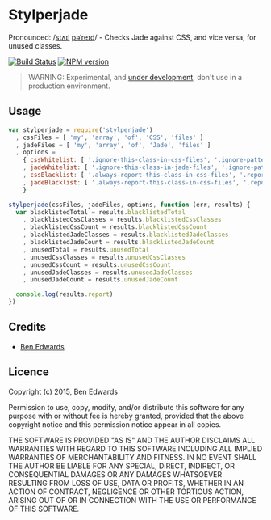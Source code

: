 # Stylperjade

Pronounced: /[stʌɪl](//ssl.gstatic.com/dictionary/static/sounds/de/0/style.mp3) [pəˈreɪd](//ssl.gstatic.com/dictionary/static/sounds/de/0/parade.mp3)/ - Checks Jade against CSS, and vice versa, for unused classes.

[![Build Status](https://travis-ci.org/benedfit/stylperjade.svg)](https://travis-ci.org/benedfit/stylperjade)
[![NPM version](https://badge.fury.io/js/stylperjade.svg)](http://badge.fury.io/js/stylperjade)

> WARNING: Experimental, and [under development](https://github.com/benedfit/stylperjade/issues), don't use in a production environment.

## Usage

```js
var stylperjade = require('stylperjade')
  , cssFiles = [ 'my', 'array', 'of', 'CSS', 'files' ]
  , jadeFiles = [ 'my', 'array', 'of', 'Jade', 'files' ]
  , options =
    { cssWhitelist: [ '.ignore-this-class-in-css-files', '.ignore-pattern-*' ]
    , jadeWhitelist: [ '.ignore-this-class-in-jade-files', '.ignore-pattern-*' ]
    , cssBlacklist: [ '.always-report-this-class-in-css-files', '.report-pattern-*' ]
    , jadeBlacklist: [ '.always-report-this-class-in-css-files', '.report-pattern-*' ]
    }

stylperjade(cssFiles, jadeFiles, options, function (err, results) {
  var blacklistedTotal = results.blacklistedTotal
    , blacklistedCssClasses = results.blacklistedCssClasses
    , blacklistedCssCount = results.blacklistedCssCount
    , blacklistedJadeClasses = results.blacklistedJadeClasses
    , blacklistedJadeCount = results.blacklistedJadeCount
    , unusedTotal = results.unusedTotal
    , unusedCssClasses = results.unusedCssClasses
    , unusedCssCount = results.unusedCssCount
    , unusedJadeClasses = results.unusedJadeClasses
    , unusedJadeCount = results.unusedJadeCount

  console.log(results.report)
})
```

## Credits
* [Ben Edwards](https://github.com/benedfit/)

## Licence
Copyright (c) 2015, Ben Edwards

Permission to use, copy, modify, and/or distribute this software for any purpose with or without fee is hereby granted, provided that the above copyright notice and this permission notice appear in all copies.

THE SOFTWARE IS PROVIDED "AS IS" AND THE AUTHOR DISCLAIMS ALL WARRANTIES WITH REGARD TO THIS SOFTWARE INCLUDING ALL IMPLIED WARRANTIES OF MERCHANTABILITY AND FITNESS. IN NO EVENT SHALL THE AUTHOR BE LIABLE FOR ANY SPECIAL, DIRECT, INDIRECT, OR CONSEQUENTIAL DAMAGES OR ANY DAMAGES WHATSOEVER RESULTING FROM LOSS OF USE, DATA OR PROFITS, WHETHER IN AN ACTION OF CONTRACT, NEGLIGENCE OR OTHER TORTIOUS ACTION, ARISING OUT OF OR IN CONNECTION WITH THE USE OR PERFORMANCE OF THIS SOFTWARE.

